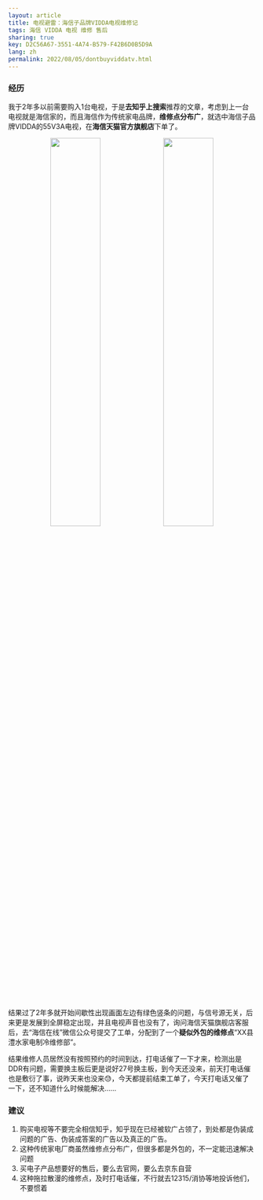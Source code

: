 ```yaml
---
layout: article
title: 电视避雷：海信子品牌VIDDA电视维修记
tags: 海信 VIDDA 电视 维修 售后
sharing: true
key: D2C56A67-3551-4A74-B579-F42B6D0B5D9A
lang: zh
permalink: 2022/08/05/dontbuyviddatv.html
---
```


### 经历

我于2年多以前需要购入1台电视，于是**去知乎上搜索**推荐的文章，考虑到上一台电视就是海信家的，而且海信作为传统家电品牌，**维修点分布广**，就选中海信子品牌VIDDA的55V3A电视，在**海信天猫官方旗舰店**下单了。

<center class="half">
	<img src="https://lijiabo.top/assets/images/2022-08-05/IMG_2086.PNG" style="width:45%"/>
	<img src="https://lijiabo.top/assets/images/2022-08-05/IMG_2087.PNG" style="width:45%"/>
</center>

结果过了2年多就开始间歇性出现画面左边有绿色竖条的问题，与信号源无关，后来更是发展到全屏稳定出现，并且电视声音也没有了，询问海信天猫旗舰店客服后，去“海信在线”微信公众号提交了工单，分配到了一个**疑似外包的维修点**“XX县澧水家电制冷维修部”。

结果维修人员居然没有按照预约的时间到达，打电话催了一下才来，检测出是DDR有问题，需要换主板后更是说好27号换主板，到今天还没来，前天打电话催也是敷衍了事，说昨天来也没来😓，今天都提前结束工单了，今天打电话又催了一下，还不知道什么时候能解决……

### 建议
1. 购买电视等不要完全相信知乎，知乎现在已经被软广占领了，到处都是伪装成问题的广告、伪装成答案的广告以及真正的广告。
2. 这种传统家电厂商虽然维修点分布广，但很多都是外包的，不一定能迅速解决问题
3. 买电子产品想要好的售后，要么去官网，要么去京东自营
4. 这种拖拉散漫的维修点，及时打电话催，不行就去12315/消协等地投诉他们，不要惯着